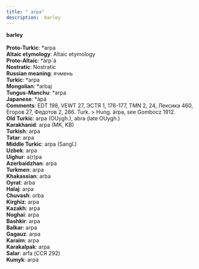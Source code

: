 ```yaml
---
title: " arpa"
description:  barley
---
```

<p data-pagefind-weight="0.5">
<strong> barley</strong><br><br>
<strong>Proto-Turkic</strong>:  *arpa<br>
<strong>Altaic etymology</strong>:  Altaic etymology<br>
<strong> Proto-Altaic</strong>:  *àrp`á<br>
<strong>Nostratic</strong>:  Nostratic<br>
<strong>Russian meaning</strong>:  ячмень<br>
<strong>Turkic</strong>:  *arpa<br>
<strong>Mongolian</strong>:  *arbaj<br>
<strong>Tungus-Manchu</strong>:  *arpa<br>
<strong>Japanese</strong>:  *àpá<br>
<strong>Comments</strong>:  EDT 198, VEWT 27, ЭСТЯ 1, 176-177, TMN 2, 24, Лексика 460, Егоров 27, Федотов 2, 286. Turk. > Hung. árpa, see Gombocz 1912.<br>
<strong>Old Turkic</strong>:  arpa (OUygh.), abra (late OUygh.)<br>
<strong>Karakhanid</strong>:  arpa (MK, KB)<br>
<strong>Turkish</strong>:  arpa<br>
<strong>Tatar</strong>:  arpa<br>
<strong>Middle Turkic</strong>:  arpa (Sangl.)<br>
<strong>Uzbek</strong>:  arpa<br>
<strong>Uighur</strong>:  a(r)pa<br>
<strong>Azerbaidzhan</strong>:  arpa<br>
<strong>Turkmen</strong>:  arpa<br>
<strong>Khakassian</strong>:  arba<br>
<strong>Oyrat</strong>:  arba<br>
<strong>Halaj</strong>:  arpa<br>
<strong>Chuvash</strong>:  orba<br>
<strong>Kirghiz</strong>:  arpa<br>
<strong>Kazakh</strong>:  arpa<br>
<strong>Noghai</strong>:  arpa<br>
<strong>Bashkir</strong>:  arpa<br>
<strong>Balkar</strong>:  arpa<br>
<strong>Gagauz</strong>:  arpa<br>
<strong>Karaim</strong>:  arpa<br>
<strong>Karakalpak</strong>:  arpa<br>
<strong>Salar</strong>:  arfa (ССЯ 292)<br>
<strong>Kumyk</strong>:  arpa<br>

</p>
